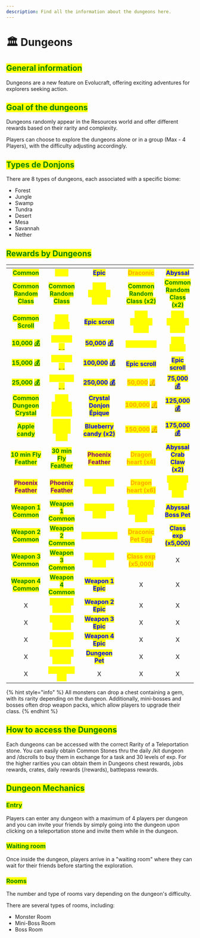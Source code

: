 ```yaml
---
description: Find all the information about the dungeons here.
---
```


# 🏛️ Dungeons

## <mark style="color:green;">General information</mark>

Dungeons are a new feature on Evolucraft, offering exciting adventures for explorers seeking action.

## <mark style="color:green;">Goal of the dungeons</mark>

Dungeons randomly appear in the Resources world and offer different rewards based on their rarity and complexity.

Players can choose to explore the dungeons alone or in a group (Max - 4 Players), with the difficulty adjusting accordingly.

## <mark style="color:green;">Types de Donjons</mark>

There are 8 types of dungeons, each associated with a specific biome:

* Forest
* Jungle
* Swamp
* Tundra
* Desert
* Mesa
* Savannah
* Nether

## <mark style="color:green;">Rewards by Dungeons</mark>

<table data-header-hidden><thead><tr><th width="130" align="center"></th><th align="center"></th><th width="148" align="center"></th><th width="144" align="center"></th><th align="center"></th></tr></thead><tbody><tr><td align="center"><mark style="color:green;"><strong>Common</strong></mark></td><td align="center"><mark style="color:yellow;"><strong>Rare</strong></mark></td><td align="center"><mark style="color:blue;"><strong>Epic</strong></mark></td><td align="center"><mark style="color:orange;"><strong>Draconic</strong></mark></td><td align="center"><mark style="color:blue;"><strong>Abyssal</strong></mark></td></tr><tr><td align="center"><mark style="color:green;"><strong>Common Random Class</strong></mark></td><td align="center"><mark style="color:green;"><strong>Common Random Class</strong></mark></td><td align="center"><mark style="color:yellow;"><strong>Rare random class</strong></mark></td><td align="center"><mark style="color:green;"><strong>Common Random Class (x2)</strong></mark></td><td align="center"><mark style="color:green;"><strong>Common Random Class (x2)</strong></mark></td></tr><tr><td align="center"><mark style="color:green;"><strong>Common Scroll</strong></mark></td><td align="center"><mark style="color:yellow;"><strong>Rare scroll</strong></mark></td><td align="center"><mark style="color:blue;"><strong>Epic scroll</strong></mark></td><td align="center"><mark style="color:yellow;"><strong>Rare random class</strong></mark></td><td align="center"><mark style="color:yellow;"><strong>Rare random class</strong></mark></td></tr><tr><td align="center"><mark style="color:green;"><strong>10,000</strong></mark> <a href="https://emojiterra.com/fr/monnaie/"><mark style="color:green;"><strong>💰</strong></mark></a></td><td align="center"><mark style="color:yellow;"><strong>20,000</strong></mark> <a href="https://emojiterra.com/fr/monnaie/"><mark style="color:yellow;"><strong>💰</strong></mark></a></td><td align="center"><mark style="color:blue;"><strong>50,000</strong></mark> <a href="https://emojiterra.com/fr/monnaie/"><mark style="color:blue;"><strong>💰</strong></mark></a></td><td align="center"><mark style="color:yellow;"><strong>Rare scroll</strong></mark></td><td align="center"><mark style="color:yellow;"><strong>Rare scroll</strong></mark></td></tr><tr><td align="center"><mark style="color:green;"><strong>15,000</strong></mark> <a href="https://emojiterra.com/fr/monnaie/"><mark style="color:green;"><strong>💰</strong></mark></a></td><td align="center"><mark style="color:yellow;"><strong>50,000</strong></mark> <a href="https://emojiterra.com/fr/monnaie/"><mark style="color:yellow;"><strong>💰</strong></mark></a></td><td align="center"><mark style="color:blue;"><strong>100,000</strong></mark> <a href="https://emojiterra.com/fr/monnaie/"><mark style="color:blue;"><strong>💰</strong></mark></a></td><td align="center"><mark style="color:blue;"><strong>Epic scroll</strong></mark></td><td align="center"><mark style="color:blue;"><strong>Epic scroll</strong></mark></td></tr><tr><td align="center"><mark style="color:green;"><strong>25,000</strong></mark> <a href="https://emojiterra.com/fr/monnaie/"><mark style="color:green;"><strong>💰</strong></mark></a></td><td align="center"><mark style="color:yellow;"><strong>100,000</strong></mark> <a href="https://emojiterra.com/fr/monnaie/"><mark style="color:yellow;"><strong>💰</strong></mark></a></td><td align="center"><mark style="color:blue;"><strong>250,000</strong></mark> <a href="https://emojiterra.com/fr/monnaie/"><mark style="color:blue;"><strong>💰</strong></mark></a></td><td align="center"><mark style="color:orange;"><strong>50,000</strong></mark> <a href="https://emojiterra.com/fr/monnaie/"><mark style="color:orange;"><strong>💰</strong></mark></a></td><td align="center"><mark style="color:blue;"><strong>75,000</strong></mark> <a href="https://emojiterra.com/fr/monnaie/"><mark style="color:blue;"><strong>💰</strong></mark></a></td></tr><tr><td align="center"><mark style="color:green;"><strong>Common Dungeon Crystal</strong></mark></td><td align="center"><mark style="color:yellow;"><strong>Rare crystal Donjon</strong></mark></td><td align="center"><mark style="color:blue;"><strong>Crystal Donjon Épique</strong></mark></td><td align="center"><mark style="color:orange;"><strong>100,000</strong></mark> <a href="https://emojiterra.com/fr/monnaie/"><mark style="color:orange;"><strong>💰</strong></mark></a></td><td align="center"><mark style="color:blue;"><strong>125,000</strong></mark> <a href="https://emojiterra.com/fr/monnaie/"><mark style="color:blue;"><strong>💰</strong></mark></a></td></tr><tr><td align="center"><mark style="color:green;"><strong>Apple candy</strong></mark></td><td align="center"><mark style="color:yellow;"><strong>Orang candy (x2)</strong></mark></td><td align="center"><mark style="color:blue;"><strong>Blueberry candy (x2)</strong></mark></td><td align="center"><mark style="color:orange;"><strong>150,000</strong></mark> <a href="https://emojiterra.com/fr/monnaie/"><mark style="color:orange;"><strong>💰</strong></mark></a></td><td align="center"><mark style="color:blue;"><strong>175,000</strong></mark> <a href="https://emojiterra.com/fr/monnaie/"><mark style="color:blue;"><strong>💰</strong></mark></a></td></tr><tr><td align="center"><mark style="color:green;"><strong>10 min Fly Feather</strong></mark></td><td align="center"><mark style="color:green;"><strong>30 min Fly Feather</strong></mark></td><td align="center"><mark style="color:purple;"><strong>Phoenix Feather</strong></mark></td><td align="center"><mark style="color:orange;"><strong>Dragon heart (x4)</strong></mark></td><td align="center"><mark style="color:blue;"><strong>Abyssal Crab Claw (x2)</strong></mark></td></tr><tr><td align="center"><mark style="color:purple;"><strong>Phoenix Feather</strong></mark></td><td align="center"><mark style="color:purple;"><strong>Phoenix Feather</strong></mark></td><td align="center"><mark style="color:yellow;"><strong>Weapon 1 Rare</strong></mark></td><td align="center"><mark style="color:orange;"><strong>Dragon heart (x6)</strong></mark></td><td align="center"><mark style="color:yellow;"><strong>Orange candy (x2)</strong></mark></td></tr><tr><td align="center"><mark style="color:green;"><strong>Weapon 1 Common</strong></mark></td><td align="center"><mark style="color:green;"><strong>Weapon 1 Common</strong></mark></td><td align="center"><mark style="color:yellow;"><strong>Weapon 2 Rare</strong></mark></td><td align="center"><mark style="color:yellow;"><strong>Bonbon à l'Orange (x2)</strong></mark></td><td align="center"><mark style="color:blue;"><strong>Abyssal Boss Pet</strong></mark></td></tr><tr><td align="center"><mark style="color:green;"><strong>Weapon 2 Common</strong></mark></td><td align="center"><mark style="color:green;"><strong>Weapon 2 Common</strong></mark></td><td align="center"><mark style="color:yellow;"><strong>Arme 3 Rare</strong></mark></td><td align="center"><mark style="color:orange;"><strong>Draconic Pet Egg</strong></mark></td><td align="center"><mark style="color:blue;"><strong>Class exp (x5,000)</strong></mark></td></tr><tr><td align="center"><mark style="color:green;"><strong>Weapon 3 Common</strong></mark></td><td align="center"><mark style="color:green;"><strong>Weapon 3 Common</strong></mark></td><td align="center"><mark style="color:yellow;"><strong>Weapon 3 Rare</strong></mark></td><td align="center"><mark style="color:orange;"><strong>Class exp (x5,000)</strong></mark></td><td align="center">X</td></tr><tr><td align="center"><mark style="color:green;"><strong>Weapon 4 Common</strong></mark></td><td align="center"><mark style="color:green;"><strong>Weapon 4 Common</strong></mark></td><td align="center"><mark style="color:blue;"><strong>Weapon 1 Epic</strong></mark></td><td align="center">X</td><td align="center">X</td></tr><tr><td align="center">X</td><td align="center"><mark style="color:yellow;"><strong>Weapon 1 Rare</strong></mark></td><td align="center"><mark style="color:blue;"><strong>Weapon 2 Epic</strong></mark></td><td align="center">X</td><td align="center">X</td></tr><tr><td align="center">X</td><td align="center"><mark style="color:yellow;"><strong>Weapon 2 Rare</strong></mark></td><td align="center"><mark style="color:blue;"><strong>Weapon 3 Epic</strong></mark></td><td align="center">X</td><td align="center">X</td></tr><tr><td align="center">X</td><td align="center"><mark style="color:yellow;"><strong>Weapon 3 Rare</strong></mark></td><td align="center"><mark style="color:blue;"><strong>Weapon 4 Epic</strong></mark></td><td align="center">X</td><td align="center">X</td></tr><tr><td align="center">X</td><td align="center"><mark style="color:yellow;"><strong>Weapon 4 Rare</strong></mark></td><td align="center"><mark style="color:blue;"><strong>Dungeon Pet</strong></mark></td><td align="center">X</td><td align="center">X</td></tr><tr><td align="center">X</td><td align="center"><mark style="color:yellow;"><strong>Dungeon Pet</strong></mark></td><td align="center">X</td><td align="center">X</td><td align="center">X</td></tr></tbody></table>

{% hint style="info" %}
All monsters can drop a chest containing a gem, with its rarity depending on the dungeon. Additionally, mini-bosses and bosses often drop weapon packs, which allow players to upgrade their class.
{% endhint %}



## <mark style="color:green;">**How to access the Dungeons**</mark>

Each dungeons can be accessed with the correct Rarity of a Teleportation stone. You can easily obtain Common Stones thru the daily /kit dungeon and /dscrolls to buy them in exchange for a task and 30 levels of exp. For the higher rarities you can obtain them in Dungeons chest rewards, jobs rewards, crates, daily rewards (/rewards), battlepass rewards.&#x20;

## <mark style="color:green;">Dungeon Mechanics</mark>

### <mark style="color:green;">Entry</mark>

Players can enter any dungeon with a maximum of 4 players per dungeon and you can invite your friends by simply going into the dungeon upon clicking on a teleportation stone and invite them while in the dungeon.&#x20;

### <mark style="color:green;">Waiting room</mark>

Once inside the dungeon, players arrive in a "waiting room" where they can wait for their friends before starting the exploration.

### <mark style="color:green;">Rooms</mark>

The number and type of rooms vary depending on the dungeon's difficulty.

There are several types of rooms, including:

* Monster Room
* Mini-Boss Room
* Boss Room

